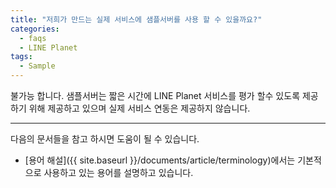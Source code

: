 ```yaml
---
title: "저희가 만드는 실제 서비스에 샘플서버를 사용 할 수 있을까요?"
categories:
  - faqs
  - LINE Planet
tags:
  - Sample
---
```


불가능 합니다. 샘플서버는 짧은 시간에 LINE Planet 서비스를 평가 할수 있도록 제공하기 위해 제공하고 있으며 실제 서비스 연동은 제공하지 않습니다.

----

다음의 문서들을 참고 하시면 도움이 될 수 있습니다.
* [용어 해설]({{ site.baseurl }}/documents/article/terminology)에서는 기본적으로 사용하고 있는 용어를 설명하고 있습니다.




